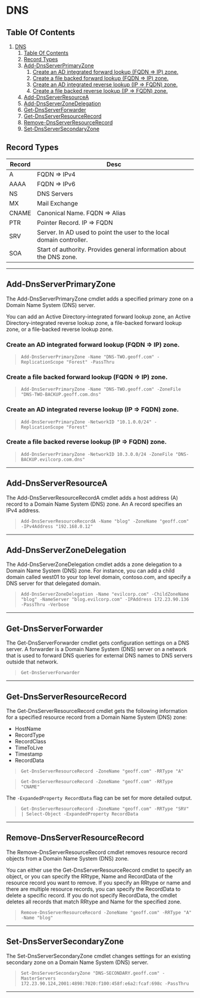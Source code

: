 # DNS

## Table Of Contents

1. [DNS](#dns)
    1. [Table Of Contents](#table-of-contents)
    2. [Record Types](#record-types)
    3. [Add-DnsServerPrimaryZone](#add-dnsserverprimaryzone)
        1. [Create an AD integrated forward lookup (FQDN => IP) zone.](#create-an-ad-integrated-forward-lookup-fqdn--ip-zone)
        2. [Create a file backed forward lookup (FQDN => IP) zone.](#create-a-file-backed-forward-lookup-fqdn--ip-zone)
        3. [Create an AD integrated reverse lookup (IP => FQDN) zone.](#create-an-ad-integrated-reverse-lookup-ip--fqdn-zone)
        4. [Create a file backed reverse lookup (IP => FQDN) zone.](#create-a-file-backed-reverse-lookup-ip--fqdn-zone)
    4. [Add-DnsServerResourceA](#add-dnsserverresourcea)
    5. [Add-DnsServerZoneDelegation](#add-dnsserverzonedelegation)
    6. [Get-DnsServerForwarder](#get-dnsserverforwarder)
    7. [Get-DnsServerResourceRecord](#get-dnsserverresourcerecord)
    8. [Remove-DnsServerResourceRecord](#remove-dnsserverresourcerecord)
    9. [Set-DnsServerSecondaryZone](#set-dnsserversecondaryzone)

## Record Types

| Record | Desc |
| --- | --- |
| A | FQDN => IPv4 |
| AAAA | FQDN => IPv6 |
| NS | DNS Servers |
| MX | Mail Exchange |
| CNAME | Canonical Name. FQDN => Alias |
| PTR | Pointer Record. IP => FQDN |
| SRV | Server. In AD used to point the user to the local domain controller. |
| SOA | Start of authority. Provides general information about the DNS zone. |

---

## Add-DnsServerPrimaryZone

The Add-DnsServerPrimaryZone cmdlet adds a specified primary zone on a Domain Name System (DNS) server.

You can add an Active Directory-integrated forward lookup zone, an Active Directory-integrated reverse lookup zone, a file-backed forward lookup zone, or a file-backed reverse lookup zone.

### Create an AD integrated forward lookup (FQDN => IP) zone.

> `Add-DnsServerPrimaryZone -Name "DNS-TWO.geoff.com" -ReplicationScope "Forest" -PassThru`

### Create a file backed forward lookup (FQDN => IP) zone.

> `Add-DnsServerPrimaryZone -Name "DNS-TWO.geoff.com" -ZoneFile "DNS-TWO-BACKUP.geoff.com.dns"`

### Create an AD integrated reverse lookup (IP => FQDN) zone.

> `Add-DnsServerPrimaryZone -NetworkID "10.1.0.0/24" -ReplicationScope "Forest"`

### Create a file backed reverse lookup (IP => FQDN) zone.

> `Add-DnsServerPrimaryZone -NetworkID 10.3.0.0/24 -ZoneFile "DNS-BACKUP.evilcorp.com.dns"`

---

## Add-DnsServerResourceA

The Add-DnsServerResourceRecordA cmdlet adds a host address (A) record to a Domain Name System (DNS) zone. An A record specifies an IPv4 address.

> `Add-DnsServerResourceRecordA -Name "blog" -ZoneName "geoff.com" -IPv4Address "192.168.0.12"`

---

## Add-DnsServerZoneDelegation

The Add-DnsServerZoneDelegation cmdlet adds a zone delegation to a Domain Name System (DNS) zone. For instance, you can add a child domain called west01 to your top level domain, contoso.com, and specify a DNS server for that delegated domain.

> `Add-DnsServerZoneDelegation -Name "evilcorp.com" -ChildZoneName "blog" -NameServer "blog.evilcorp.com" -IPAddress 172.23.90.136 -PassThru -Verbose`

---

## Get-DnsServerForwarder

The Get-DnsServerForwarder cmdlet gets configuration settings on a DNS server. A forwarder is a Domain Name System (DNS) server on a network that is used to forward DNS queries for external DNS names to DNS servers outside that network.

> `Get-DnsServerForwarder`

---

## Get-DnsServerResourceRecord

The Get-DnsServerResourceRecord cmdlet gets the following information for a specified resource record from a Domain Name System (DNS) zone:

- HostName
- RecordType
- RecordClass
- TimeToLive
- Timestamp
- RecordData

> `Get-DnsServerResourceRecord -ZoneName "geoff.com" -RRType "A"`

> `Get-DnsServerResourceRecord -ZoneName "geoff.com" -RRType "CNAME"`

The `-ExpandedProperty RecordData` flag can be set for more detailed output.

> `Get-DnsServerResourceRecord -ZoneName "geoff.com" -RRType "SRV" | Select-Object -ExpandedProperty RecordData`

---

## Remove-DnsServerResourceRecord

The Remove-DnsServerResourceRecord cmdlet removes resource record objects from a Domain Name System (DNS) zone.

You can either use the Get-DnsServerResourceRecord cmdlet to specify an object, or you can specify the RRtype, Name and RecordData of the resource record you want to remove. If you specify an RRtype or name and there are multiple resource records, you can specify the RecordData to delete a specific record. If you do not specify RecordData, the cmdlet deletes all records that match RRtype and Name for the specified zone.

> `Remove-DnsServerResourceRecord -ZoneName "geoff.com" -RRType "A" -Name "blog"`

---

## Set-DnsServerSecondaryZone

The Set-DnsServerSecondaryZone cmdlet changes settings for an existing secondary zone on a Domain Name System (DNS) server.

> `Set-DnsServerSecondaryZone "DNS-SECONDARY.geoff.com" -MasterServers 172.23.90.124,2001:4898:7020:f100:458f:e6a2:fcaf:698c -PassThru`

---